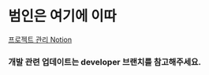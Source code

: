 # 범인은 여기에 이따 
[프로젝트 관리 Notion](https://puzzled-carpenter-bec.notion.site/a9a524a71a2b429bb18bb96787ed81fc)

### 개발 관련 업데이트는 developer 브랜치를 참고해주세요.

